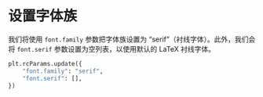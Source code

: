 # 设置字体族

我们将使用 `font.family` 参数把字体族设置为 “serif”（衬线字体）。此外，我们会将 `font.serif` 参数设置为空列表，以使用默认的 LaTeX 衬线字体。

```python
plt.rcParams.update({
    "font.family": "serif",
    "font.serif": [],
})
```

